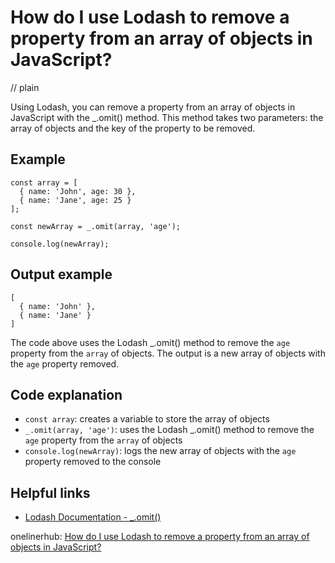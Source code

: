 # How do I use Lodash to remove a property from an array of objects in JavaScript?
// plain

Using Lodash, you can remove a property from an array of objects in JavaScript with the _.omit() method. This method takes two parameters: the array of objects and the key of the property to be removed.

## Example


```
const array = [
  { name: 'John', age: 30 },
  { name: 'Jane', age: 25 }
];

const newArray = _.omit(array, 'age');

console.log(newArray);
```
## Output example

```
[
  { name: 'John' },
  { name: 'Jane' }
]
```

The code above uses the Lodash _.omit() method to remove the `age` property from the `array` of objects. The output is a new array of objects with the `age` property removed.

## Code explanation

- `const array`: creates a variable to store the array of objects
- `_.omit(array, 'age')`: uses the Lodash _.omit() method to remove the `age` property from the `array` of objects
- `console.log(newArray)`: logs the new array of objects with the `age` property removed to the console

## Helpful links
- [Lodash Documentation - _.omit()](https://lodash.com/docs/#omit)

onelinerhub: [How do I use Lodash to remove a property from an array of objects in JavaScript?](https://onelinerhub.com/javascript-lodash/how-do-i-use-lodash-to-remove-a-property-from-an-array-of-objects-in-javascript)